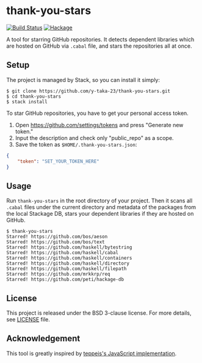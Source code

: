 thank-you-stars
===============

[![Build Status](https://travis-ci.org/y-taka-23/thank-you-stars.svg?branch=master)](https://travis-ci.org/y-taka-23/thank-you-stars)
[![Hackage](https://img.shields.io/hackage/v/thank-you-stars.svg)](https://hackage.haskell.org/package/thank-you-stars)

A tool for starring GitHub repositories. It detects dependent libraries
which are hosted on GitHub via `.cabal` file,
and stars the repositories all at once.

Setup
-----

The project is managed by Stack, so you can install it simply:

```console
$ git clone https://github.com/y-taka-23/thank-you-stars.git
$ cd thank-you-stars
$ stack install
```

To star GitHub repositories, you have to get your personal access token.

1. Open https://github.com/settings/tokens and press "Generate new token."
1. Input the description and check only "public_repo" as a scope.
1. Save the token as `$HOME/.thank-you-stars.json`:

```json
{
    "token": "SET_YOUR_TOKEN_HERE"
}
```

Usage
-----

Run `thank-you-stars` in the root directory of your project.
Then it scans all `.cabal` files under the current directory
and metadata of the packages from the local Stackage DB,
stars your dependent libraries if they are hosted on GitHub.

```console
$ thank-you-stars
Starred! https://github.com/bos/aeson
Starred! https://github.com/bos/text
Starred! https://github.com/haskell/bytestring
Starred! https://github.com/haskell/cabal
Starred! https://github.com/haskell/containers
Starred! https://github.com/haskell/directory
Starred! https://github.com/haskell/filepath
Starred! https://github.com/mrkkrp/req
Starred! https://github.com/peti/hackage-db
```

License
-------

This project is released under the BSD 3-clause license.
For more details, see [LICENSE](./LICENSE) file.

Acknowledgement
---------------

This tool is greatly inspired by
[teppeis's JavaScript implementation](https://github.com/teppeis/thank-you-stars).

